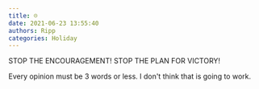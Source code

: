 ```yaml
---
title: ☹️
date: 2021-06-23 13:55:40
authors: Ripp
categories: Holiday
---
```


 STOP THE ENCOURAGEMENT!
STOP THE PLAN FOR VICTORY!

Every opinion must be 3 words or less. I don't think that is going to work.